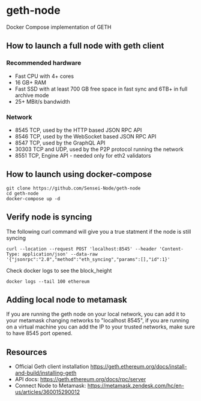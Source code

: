 # geth-node
Docker Compose implementation of GETH

## How to launch a full node with geth client

### Recommended hardware 
- Fast CPU with 4+ cores
- 16 GB+ RAM
- Fast SSD with at least 700 GB free space in fast sync and 6TB+ in full archive mode
- 25+ MBit/s bandwidth

### Network
- 8545 TCP, used by the HTTP based JSON RPC API
- 8546 TCP, used by the WebSocket based JSON RPC API
- 8547 TCP, used by the GraphQL API
- 30303 TCP and UDP, used by the P2P protocol running the network
- 8551 TCP, Engine API - needed only for eth2 validators

## How to launch using docker-compose

    git clone https://github.com/Sensei-Node/geth-node
    cd geth-node
    docker-compose up -d 

## Verify node is syncing

The following curl command will give you a true statment if the node is still syncing

```curl --location --request POST 'localhost:8545' --header 'Content-Type: application/json' --data-raw '{"jsonrpc":"2.0","method":"eth_syncing","params":[],"id":1}'```

Check docker logs to see the block_height

    docker logs --tail 100 ethereum

## Adding local node to metamask

If you are running the geth node on your local network, you can add it to your metamask changing networks to "localhost 8545", if you are running on a virtual machine you can add the IP to your trusted networks, make sure to have 8545 port opened.

## Resources
- Official Geth client installation https://geth.ethereum.org/docs/install-and-build/installing-geth
- API docs: https://geth.ethereum.org/docs/rpc/server
- Connect Node to Metamask: https://metamask.zendesk.com/hc/en-us/articles/360015290012 
